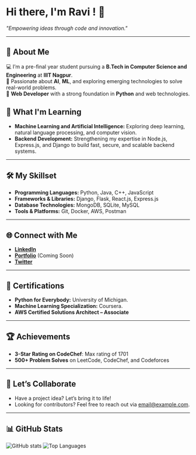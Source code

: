 # Hi there,  I'm Ravi ! 👋

*"Empowering ideas through code and innovation."*


--- 

## 🚀 About Me
💻 I’m a pre-final year student pursuing a **B.Tech in Computer Science and Engineering** at **IIIT Nagpur**.  
🤖 Passionate about **AI**, **ML**, and exploring emerging technologies to solve real-world problems.  
🔧 **Web Developer** with a strong foundation in **Python** and web technologies.


## 🌱 What I'm Learning
- **Machine Learning and Artificial Intelligence:** Exploring deep learning, natural language processing, and computer vision.
- **Backend Development:** Strengthening my expertise in Node.js, Express.js, and Django to build fast, secure, and scalable backend systems.

---

## 🛠️ My Skillset
- **Programming Languages:** Python, Java, C++, JavaScript
- **Frameworks & Libraries:** Django, Flask, React.js, Express.js
- **Database Technologies:** MongoDB, SQLite, MySQL
- **Tools & Platforms:** Git, Docker, AWS, Postman

---



## 🌐 Connect with Me
- **[LinkedIn](https://linkedin.com/in/ravi-kumar-gupta)**
- **[Portfolio](https://ravigupta.dev)** (Coming Soon)
- **[Twitter](https://twitter.com/ravi_gupta)**

---

## 📜 Certifications
- **Python for Everybody:** University of Michigan.
- **Machine Learning Specialization:** Coursera.
- **AWS Certified Solutions Architect – Associate**

---

## 🏆 Achievements

- **3-Star Rating on CodeChef**: Max rating of 1701
- **500+ Problem Solves** on LeetCode, CodeChef, and Codeforces
---

## 🤝 Let’s Collaborate
- Have a project idea? Let’s bring it to life!
- Looking for contributors? Feel free to reach out via [email@example.com](mailto:email@example.com).

---

## 📊 GitHub Stats
![GitHub stats](https://github-readme-stats.vercel.app/api?username=Ravi9550&show_icons=true&theme=radical)
![Top Languages](https://github-readme-stats.vercel.app/api/top-langs/?username=Ravi9550&layout=compact&theme=radical)
